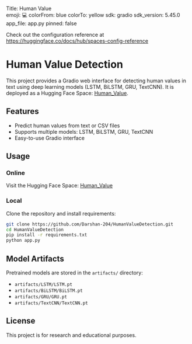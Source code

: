 Title: Human Value   
emoji: 💻
colorFrom: blue
colorTo: yellow
sdk: gradio
sdk_version: 5.45.0
app_file: app.py
pinned: false

Check out the configuration reference at https://huggingface.co/docs/hub/spaces-config-reference

# Human Value Detection

This project provides a Gradio web interface for detecting human values in text using deep learning models (LSTM, BiLSTM, GRU, TextCNN). It is deployed as a Hugging Face Space: [Human_Value](https://huggingface.co/spaces/darshan204/Human_Value).

## Features
- Predict human values from text or CSV files
- Supports multiple models: LSTM, BiLSTM, GRU, TextCNN
- Easy-to-use Gradio interface

## Usage
### Online
Visit the Hugging Face Space: [Human_Value](https://huggingface.co/spaces/darshan204/Human_Value)

### Local
Clone the repository and install requirements:
```bash
git clone https://github.com/Darshan-204/HumanValueDetection.git
cd HumanValueDetection
pip install -r requirements.txt
python app.py
```

## Model Artifacts
Pretrained models are stored in the `artifacts/` directory:
- `artifacts/LSTM/LSTM.pt`
- `artifacts/BiLSTM/BiLSTM.pt`
- `artifacts/GRU/GRU.pt`
- `artifacts/TextCNN/TextCNN.pt`

## License
This project is for research and educational purposes.
